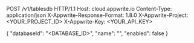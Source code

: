 POST /v1/tablesdb HTTP/1.1
Host: cloud.appwrite.io
Content-Type: application/json
X-Appwrite-Response-Format: 1.8.0
X-Appwrite-Project: <YOUR_PROJECT_ID>
X-Appwrite-Key: <YOUR_API_KEY>

{
  "databaseId": "<DATABASE_ID>",
  "name": "<NAME>",
  "enabled": false
}
